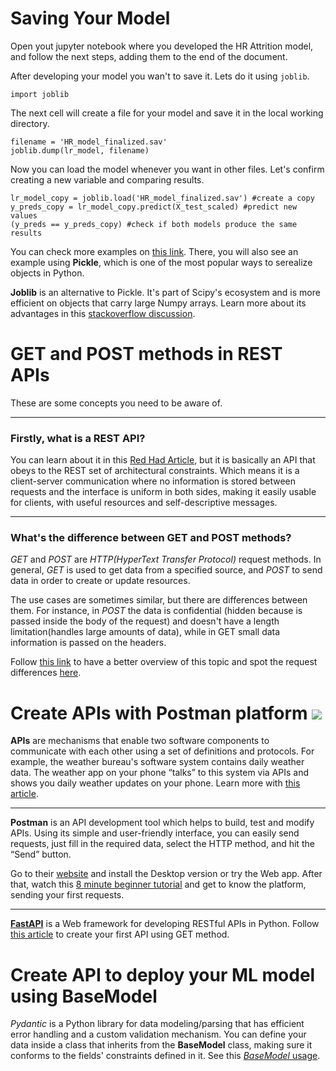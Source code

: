 # Saving Your Model
Open yout jupyter notebook where you developed the HR Attrition model, and follow the next steps, adding them to the end of the document.

After developing your model you wan't to save it. Lets do it using `joblib`.
```
import joblib
```
The next cell will create a file for your model and save it in the local working directory.
```
filename = 'HR_model_finalized.sav'
joblib.dump(lr_model, filename)
```
Now you can load the model whenever you want in other files. Let's confirm creating a new variable and comparing results.
```
lr_model_copy = joblib.load('HR_model_finalized.sav') #create a copy
y_preds_copy = lr_model_copy.predict(X_test_scaled) #predict new values
(y_preds == y_preds_copy) #check if both models produce the same results
```

You can check more examples on [this link](https://machinelearningmastery.com/save-load-machine-learning-models-python-scikit-learn/). There, you will also see an example using **Pickle**, which is one of the most popular ways to serealize objects in Python. 

**Joblib** is an alternative to Pickle. It's part of Scipy's ecosystem and is more efficient on objects that carry large Numpy arrays. Learn more about its advantages in this [stackoverflow discussion](https://stackoverflow.com/questions/12615525/what-are-the-different-use-cases-of-joblib-versus-pickle#:~:text=joblib%20is%20usually,zlib%20or%20lz4.).

# GET and POST methods in REST APIs
These are some concepts you need to be aware of. 
___
### Firstly, what is a REST API?
You can learn about it in this [Red Had Article](https://www.redhat.com/en/topics/api/what-is-a-rest-api), but it is basically an API that obeys to the REST set of architectural constraints. Which means it is a client-server communication where no information is stored between requests and the interface is uniform in both sides, making it easily usable for clients, with useful resources and self-descriptive messages.
___
### What's the difference between GET and POST methods?
*GET* and *POST* are *HTTP(HyperText Transfer Protocol)* request methods. In general, *GET* is used to get data from a specified source, and *POST* to send data in order to create or update resources.

The use cases are sometimes similar, but there are differences between them. For instance, in *POST* the data is confidential (hidden because is passed inside the body of the request) and doesn't have a length limitation(handles large amounts of data), while in GET small data information is passed on the headers.

Follow [this link](https://www.scaler.com/topics/difference-between-get-and-post/) to have a better overview of this topic and spot the request differences [here](https://www.geeksforgeeks.org/difference-between-get-and-post-request-in-vanilla-javascript/).

# Create APIs with Postman platform ![](https://user-images.githubusercontent.com/4249709/29496848-63ad446c-85b1-11e7-904e-a4ddad25e9db.png)


**APIs** are mechanisms that enable two software components to communicate with each other using a set of definitions and protocols. For example, the weather bureau's software system contains daily weather data. The weather app on your phone “talks” to this system via APIs and shows you daily weather updates on your phone. Learn more with [this article](https://www.redhat.com/en/topics/api/what-are-pplication-programming-interfaces).
___
**Postman** is an API development tool which helps to build, test and modify APIs. Using its simple and user-friendly interface, you can easily send requests, just fill in the required data, select the HTTP method, and hit the “Send” button.

Go to their [website](https://www.postman.com/) and install the Desktop version or try the Web app. After that, watch this [8 minute beginner tutorial](https://www.youtube.com/watch?v=CLG0ha_a0q8) and get to know the platform, sending your first requests.
___
[**FastAPI**](https://fastapi.tiangolo.com/) is a Web framework for developing RESTful APIs in Python. Follow [this article](https://fastapi.tiangolo.com/#create-it) to create your first API using GET method.

# Create API to deploy your ML model using BaseModel

*Pydantic* is a Python library for data modeling/parsing that has efficient error handling and a custom validation mechanism. You can define your data inside a class that inherits from the **BaseModel** class, making sure it conforms to the fields' constraints defined in it. See this [*BaseModel* usage](https://pydantic-docs.helpmanual.io/usage/models/#basic-model-usage).


